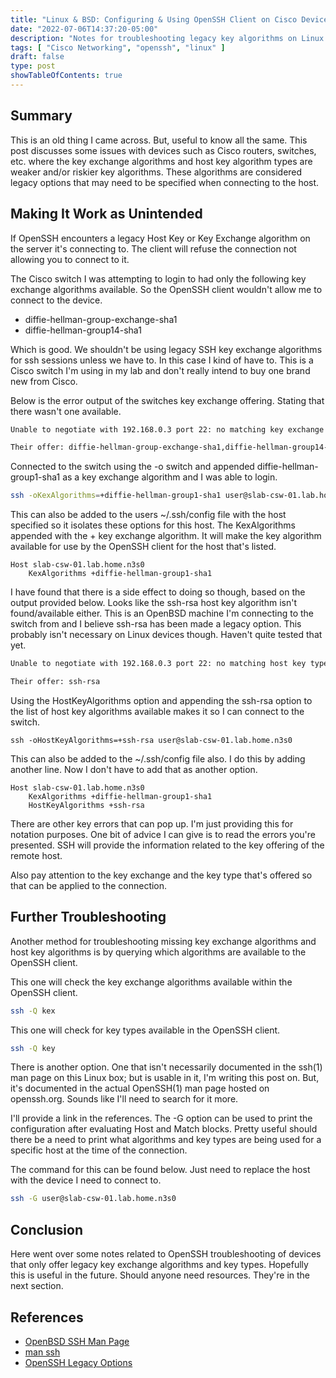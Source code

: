 ```yaml
---
title: "Linux & BSD: Configuring & Using OpenSSH Client on Cisco Devices Using Legacy Key Algorithms"
date: "2022-07-06T14:37:20-05:00"
description: "Notes for troubleshooting legacy key algorithms on Linux."
tags: [ "Cisco Networking", "openssh", "linux" ]
draft: false
type: post
showTableOfContents: true
---
```


## Summary

This is an old thing I came across. But, useful to know all the same. 
This post discusses some issues with devices such as Cisco routers, 
switches, etc. where the key exchange algorithms and host key algorithm 
types are weaker and/or riskier key algorithms. These algorithms are
considered legacy options that may need to be specified when connecting
to the host.

## Making It Work as Unintended

If OpenSSH encounters a legacy Host Key or Key Exchange algorithm on the
server it's connecting to. The client will refuse the connection not 
allowing you to connect to it.

The Cisco switch I was attempting to login to had only the following key
exchange algorithms available. So the OpenSSH client wouldn't allow me
to connect to the device.

- diffie-hellman-group-exchange-sha1
- diffie-hellman-group14-sha1

Which is good. We shouldn't be using legacy SSH key exchange algorithms 
for ssh sessions unless we have to. In this case I kind of have to. This
is a Cisco switch I'm using in my lab and don't really intend to buy one 
brand new from Cisco.

Below is the error output of the switches key exchange offering. Stating
that there wasn't one available.

```sh
Unable to negotiate with 192.168.0.3 port 22: no matching key exchange method found. 

Their offer: diffie-hellman-group-exchange-sha1,diffie-hellman-group14-sha1
```

Connected to the switch using the -o switch and appended
diffie-hellman-group1-sha1 as a key exchange algorithm and I was able to
login.

```sh
ssh -oKexAlgorithms=+diffie-hellman-group1-sha1 user@slab-csw-01.lab.home.n3s0
```

This can also be added to the users ~/.ssh/config file with the host
specified so it isolates these options for this host. The KexAlgorithms
appended with the + key exchange algorithm. It will make the key
algorithm available for use by the OpenSSH client for the host that's
listed.

```ssh
Host slab-csw-01.lab.home.n3s0
	KexAlgorithms +diffie-hellman-group1-sha1
```

I have found that there is a side effect to doing so though, based on
the output provided below. Looks like the ssh-rsa host key algorithm
isn't found/available either. This is an OpenBSD machine I'm connecting
to the switch from and I believe ssh-rsa has been made a legacy option.
This probably isn't necessary on Linux devices though. Haven't quite
tested that yet.

```sh
Unable to negotiate with 192.168.0.3 port 22: no matching host key type found. 

Their offer: ssh-rsa
```

Using the HostKeyAlgorithms option and appending the ssh-rsa option to
the list of host key algorithms available makes it so I can connect to
the switch.

```ssh
ssh -oHostKeyAlgorithms=+ssh-rsa user@slab-csw-01.lab.home.n3s0
```

This can also be added to the ~/.ssh/config file also. I do this by
adding another line. Now I don't have to add that as another option.

```vim
Host slab-csw-01.lab.home.n3s0
	KexAlgorithms +diffie-hellman-group1-sha1
	HostKeyAlgorithms +ssh-rsa
```

There are other key errors that can pop up. I'm just providing this for
notation purposes. One bit of advice I can give is to read the errors 
you're presented. SSH will provide the information related to the 
key offering of the remote host.

Also pay attention to the key exchange and the key type that's offered 
so that can be applied to the connection.

## Further Troubleshooting

Another method for troubleshooting missing key exchange algorithms and
host key algorithms is by querying which algorithms are available to the
OpenSSH client. 

This one will check the key exchange algorithms available within the
OpenSSH client.

```sh
ssh -Q kex
```

This one will check for key types available in the OpenSSH client.

```sh
ssh -Q key
```

There is another option. One that isn't necessarily documented in the
ssh(1) man page on this Linux box; but is usable in it, I'm writing 
this post on. But, it's documented in the actual OpenSSH(1) man page 
hosted on openssh.org. Sounds like I'll need to search for it more.

I'll provide a link in the references. The -G option can be used to 
print the configuration after evaluating Host and Match blocks. Pretty 
useful should there be a need to print what algorithms and key types are
being used for a specific host at the time of the connection.

The command for this can be found below. Just need to replace the host
with the device I need to connect to.

```sh
ssh -G user@slab-csw-01.lab.home.n3s0
```

## Conclusion

Here went over some notes related to OpenSSH troubleshooting of devices 
that only offer legacy key exchange algorithms and key types. Hopefully 
this is useful in the future. Should anyone need resources. They're in
the next section.

## References

- [OpenBSD SSH Man Page](https://man.openbsd.org/ssh)
- [man ssh](#)
- [OpenSSH Legacy Options](https://www.openssh.com/legacy.html)
